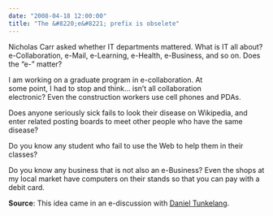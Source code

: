 ```yaml
---
date: "2008-04-18 12:00:00"
title: "The &#8220;e&#8221; prefix is obselete"
---
```




Nicholas Carr asked whether IT departments mattered. What is IT all about? e-Collaboration, e-Mail, e-Learning, e-Health, e-Business, and so on. Does the &ldquo;e-&rdquo; matter?

I am working on a graduate program in e-collaboration. At<br/>
some point, I had to stop and think&hellip; isn&rsquo;t all collaboration<br/>
electronic? Even the construction workers use cell phones and PDAs.

Does anyone seriously sick fails to look their disease on Wikipedia, and enter related posting boards to meet other people who have the same disease?

Do you know any student who fail to use the Web to help them in their classes?

Do you know any business that is not also an e-Business? Even the shops at my local market have computers on their stands so that you can pay with a debit card.

__Source__: This idea came in an e-discussion with [Daniel Tunkelang](https://thenoisychannel.blogspot.com/). 

